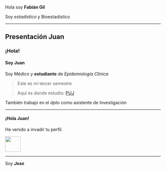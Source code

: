 Hola soy **Fabián Gil**







Soy *estadístico* y Bioestadístico

***

## Presentación Juan 
### ¡Hola! 
#### Soy Juan 

Soy Médico y **estudiante** de *Epidemiología Clínica* 
>Este es mi tercer semestre

>Aquí es donde estudio: [PUJ](https://www.javeriana.edu.co/inicio)
 

También trabajo en el *dpto* como asistente de Investigación 

***

#### ¡Hola Juan!

He venido a invadir tu perfil.

<img src="https://c.tenor.com/A3nhDVMA0r8AAAAC/funny-dog-maximus.gif" width="50" height="50" />
<hr/>

Soy ***Jose***

